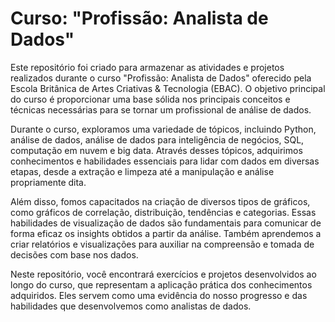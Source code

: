 # Curso: "Profissão: Analista de Dados"

Este repositório foi criado para armazenar as atividades e projetos realizados durante o curso "Profissão: Analista de Dados" oferecido pela Escola Britânica de Artes Criativas & Tecnologia (EBAC). O objetivo principal do curso é proporcionar uma base sólida nos principais conceitos e técnicas necessárias para se tornar um profissional de análise de dados.

Durante o curso, exploramos uma variedade de tópicos, incluindo Python, análise de dados, análise de dados para inteligência de negócios, SQL, computação em nuvem e big data. Através desses tópicos, adquirimos conhecimentos e habilidades essenciais para lidar com dados em diversas etapas, desde a extração e limpeza até a manipulação e análise propriamente dita.

Além disso, fomos capacitados na criação de diversos tipos de gráficos, como gráficos de correlação, distribuição, tendências e categorias. Essas habilidades de visualização de dados são fundamentais para comunicar de forma eficaz os insights obtidos a partir da análise. Também aprendemos a criar relatórios e visualizações para auxiliar na compreensão e tomada de decisões com base nos dados.

Neste repositório, você encontrará exercícios e projetos desenvolvidos ao longo do curso, que representam a aplicação prática dos conhecimentos adquiridos. Eles servem como uma evidência do nosso progresso e das habilidades que desenvolvemos como analistas de dados.
